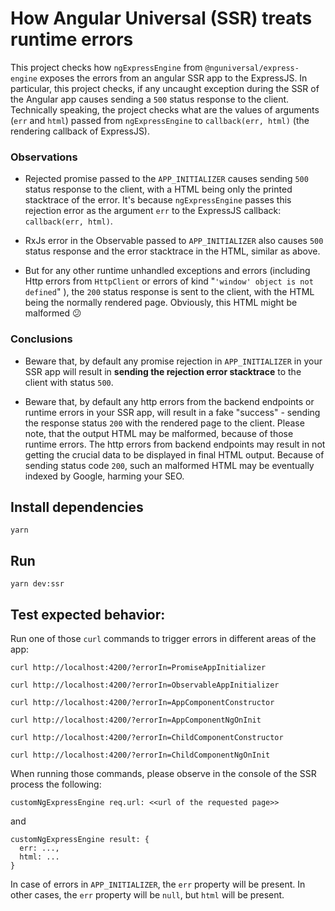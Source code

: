 # How Angular Universal (SSR) treats runtime errors

This project checks how `ngExpressEngine` from `@nguniversal/express-engine` exposes the errors from an angular SSR app to the ExpressJS. In particular, this project checks, if any uncaught exception during the SSR of the Angular app causes sending a `500` status response to the client. Technically speaking, the project checks what are the values of arguments (`err` and `html`) passed from `ngExpressEngine` to `callback(err, html)` (the rendering callback of ExpressJS).

### Observations
- Rejected promise passed to the `APP_INITIALIZER` causes sending `500` status response to the client, with a HTML being only the printed stacktrace of the error. It's because `ngExpressEngine` passes this rejection error as the argument `err` to the ExpressJS callback: `callback(err, html)`.

- RxJs error in the Observable passed to `APP_INITIALIZER` also causes `500` status response and the error stacktrace in the HTML, similar as above.

- But for any other runtime unhandled exceptions and errors (including Http errors from `HttpClient` or errors of kind "`'window' object is not defined`" ), the `200` status response is sent to the client, with the HTML being the normally rendered page. Obviously, this HTML might be malformed 😕

### Conclusions
- Beware that, by default any promise rejection in `APP_INITIALIZER` in your SSR app will result in **sending the rejection error stacktrace** to the client with status `500`. 

- Beware that, by default any http errors from the backend endpoints or runtime errors in your SSR app, will result in a fake "success" - sending the response status `200` with the rendered page to the client. Please note, that the output HTML may be malformed, because of those runtime errors. The http errors from backend endpoints may result in not getting the crucial data to be displayed in final HTML output. Because of sending status code `200`, such an malformed HTML may be eventually indexed by Google, harming your SEO.

## Install dependencies
```
yarn
```

## Run
```
yarn dev:ssr
```

## Test expected behavior:
Run one of those `curl` commands to trigger errors in different areas of the app:
```
curl http://localhost:4200/?errorIn=PromiseAppInitializer
```
```
curl http://localhost:4200/?errorIn=ObservableAppInitializer
```
```
curl http://localhost:4200/?errorIn=AppComponentConstructor
```
```
curl http://localhost:4200/?errorIn=AppComponentNgOnInit
```
```
curl http://localhost:4200/?errorIn=ChildComponentConstructor
```
```
curl http://localhost:4200/?errorIn=ChildComponentNgOnInit
```

When running those commands, please observe in the console of the SSR process the following:

```
customNgExpressEngine req.url: <<url of the requested page>>
```
and
```
customNgExpressEngine result: {
  err: ...,
  html: ...
}
```

In case of errors in `APP_INITIALIZER`, the `err` property will be present. In other cases, the `err` property will be `null`, but `html` will be present.